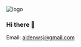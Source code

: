 ![logo](https://user-images.githubusercontent.com/43161185/136134306-f8008ee4-5d6e-410f-885f-4dc92dd7464a.png)

### Hi there 👋

Email: aidenwsj@gmail.com

<!-- [![Aiden's GitHub stats](https://github-readme-stats.vercel.app/api?username=aiden-jang)](https://github.com/aiden-jang/github-readme-stats) -->

<!--
**skylineciel/skylineciel** is a ✨ _special_ ✨ repository because its `README.md` (this file) appears on your GitHub profile.

Here are some ideas to get you started:

- 🔭 I’m currently working on ...
- 🌱 I’m currently learning ...
- 👯 I’m looking to collaborate on ...
- 🤔 I’m looking for help with ...
- 💬 Ask me about ...
- 📫 How to reach me: ...
- 😄 Pronouns: ...
- ⚡ Fun fact: ...
-->
